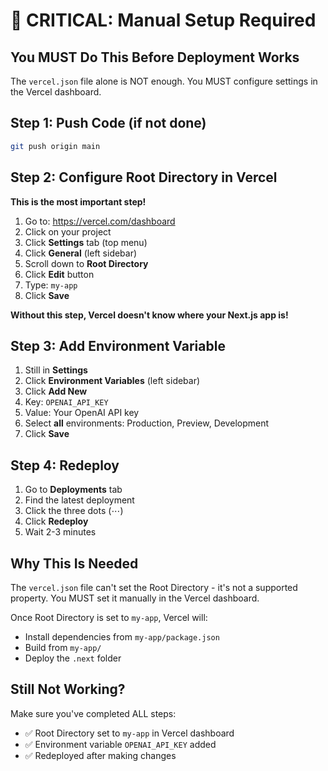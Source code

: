 # 🚨 CRITICAL: Manual Setup Required

## You MUST Do This Before Deployment Works

The `vercel.json` file alone is NOT enough. You MUST configure settings in the Vercel dashboard.

## Step 1: Push Code (if not done)

```bash
git push origin main
```

## Step 2: Configure Root Directory in Vercel

**This is the most important step!**

1. Go to: https://vercel.com/dashboard
2. Click on your project
3. Click **Settings** tab (top menu)
4. Click **General** (left sidebar)
5. Scroll down to **Root Directory**
6. Click **Edit** button
7. Type: `my-app`
8. Click **Save**

**Without this step, Vercel doesn't know where your Next.js app is!**

## Step 3: Add Environment Variable

1. Still in **Settings**
2. Click **Environment Variables** (left sidebar)
3. Click **Add New**
4. Key: `OPENAI_API_KEY`
5. Value: Your OpenAI API key
6. Select **all** environments: Production, Preview, Development
7. Click **Save**

## Step 4: Redeploy

1. Go to **Deployments** tab
2. Find the latest deployment
3. Click the three dots (⋯)
4. Click **Redeploy**
5. Wait 2-3 minutes

## Why This Is Needed

The `vercel.json` file can't set the Root Directory - it's not a supported property. You MUST set it manually in the Vercel dashboard.

Once Root Directory is set to `my-app`, Vercel will:
- Install dependencies from `my-app/package.json`
- Build from `my-app/`
- Deploy the `.next` folder

## Still Not Working?

Make sure you've completed ALL steps:
- ✅ Root Directory set to `my-app` in Vercel dashboard
- ✅ Environment variable `OPENAI_API_KEY` added
- ✅ Redeployed after making changes

